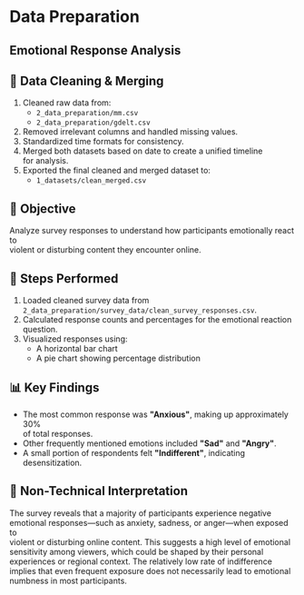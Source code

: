 # Data Preparation

## Emotional Response Analysis

## 🧹 Data Cleaning & Merging

1. Cleaned raw data from:  
   - `2_data_preparation/mm.csv`  
   - `2_data_preparation/gdelt.csv`  
2. Removed irrelevant columns and handled missing values.  
3. Standardized time formats for consistency.  
4. Merged both datasets based on date to create a unified timeline  
   for analysis.  
5. Exported the final cleaned and merged dataset to:  
   - `1_datasets/clean_merged.csv`  

## 🎯 Objective

Analyze survey responses to understand how participants emotionally react to  
violent or disturbing content they encounter online.

## 🧪 Steps Performed

1. Loaded cleaned survey data from  
   `2_data_preparation/survey_data/clean_survey_responses.csv`.  
2. Calculated response counts and percentages for the emotional reaction  
   question.  
3. Visualized responses using:  
   - A horizontal bar chart  
   - A pie chart showing percentage distribution  

## 📊 Key Findings

- The most common response was **"Anxious"**, making up approximately 30%  
  of total responses.  
- Other frequently mentioned emotions included **"Sad"** and **"Angry"**.  
- A small portion of respondents felt **"Indifferent"**, indicating  
  desensitization.

## 💬 Non-Technical Interpretation

The survey reveals that a majority of participants experience negative  
emotional responses—such as anxiety, sadness, or anger—when exposed to  
violent or disturbing online content. This suggests a high level of emotional  
sensitivity among viewers, which could be shaped by their personal  
experiences or regional context. The relatively low rate of indifference  
implies that even frequent exposure does not necessarily lead to emotional  
numbness in most participants.
